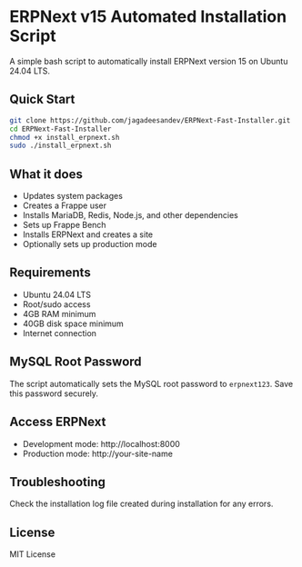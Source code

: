 # ERPNext v15 Automated Installation Script

A simple bash script to automatically install ERPNext version 15 on Ubuntu 24.04 LTS.

## Quick Start

```bash
git clone https://github.com/jagadeesandev/ERPNext-Fast-Installer.git
cd ERPNext-Fast-Installer
chmod +x install_erpnext.sh
sudo ./install_erpnext.sh
```

## What it does

- Updates system packages
- Creates a Frappe user
- Installs MariaDB, Redis, Node.js, and other dependencies
- Sets up Frappe Bench
- Installs ERPNext and creates a site
- Optionally sets up production mode

## Requirements

- Ubuntu 24.04 LTS
- Root/sudo access
- 4GB RAM minimum
- 40GB disk space minimum
- Internet connection

## MySQL Root Password

The script automatically sets the MySQL root password to `erpnext123`. Save this password securely.

## Access ERPNext

- Development mode: http://localhost:8000
- Production mode: http://your-site-name

## Troubleshooting

Check the installation log file created during installation for any errors.

## License

MIT License
